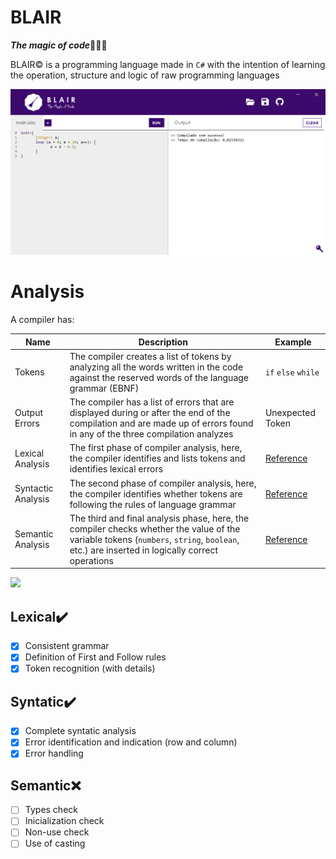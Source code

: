 # BLAIR
***The magic of code***🧙‍♀️🔮

BLAIR© is a programming language made in ```C#``` with the intention of learning the operation, structure and logic of raw programming languages

<img src="https://github.com/Krauzy/blair/blob/main/Example.png" width="800">

# Analysis
A compiler has:

| Name | Description | Example |
| ------ | ------ | ------ |
| Tokens | The compiler creates a list of tokens by analyzing all the words written in the code against the reserved words of the language grammar (EBNF) | <code>if</code> <code>else</code> <code>while</code> |
| Output Errors | The compiler has a list of errors that are displayed during or after the end of the compilation and are made up of errors found in any of the three compilation analyzes | Unexpected Token  |
| Lexical Analysis | The first phase of compiler analysis, here, the compiler identifies and lists tokens and identifies lexical errors | [Reference](https://www.tutorialspoint.com/compiler_design/compiler_design_lexical_analysis.htm#:~:text=Lexical%20analysis%20is%20the%20first,comments%20in%20the%20source%20code.) |
| Syntactic Analysis | The second phase of compiler analysis, here, the compiler identifies whether tokens are following the rules of language grammar | [Reference](https://www.tutorialspoint.com/compiler_design/compiler_design_syntax_analysis.htm) |
| Semantic Analysis | The third and final analysis phase, here, the compiler checks whether the value of the variable tokens (```numbers```, ```string```, ```boolean```, etc.) are inserted in logically correct operations | [Reference](https://www.tutorialspoint.com/compiler_design/compiler_design_semantic_analysis.htm) |

<img src="https://slidetodoc.com/presentation_image_h/29b578585db11eafc4a2f2e122d35ade/image-5.jpg" width="400">

## Lexical✔️

- [x] Consistent grammar
- [x] Definition of First and Follow rules
- [x] Token recognition (with details)

## Syntatic✔️

- [x] Complete syntatic analysis
- [x] Error identification and indication (row and column)
- [x] Error handling

## Semantic❌

- [ ] Types check
- [ ] Inicialization check
- [ ] Non-use check
- [ ] Use of casting
